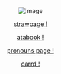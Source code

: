 <div align="center">
<img src="https://ik.imagekit.io/zrgresdqq/Untitled1115_20250913212738.png" alt="image" />
</div>

                    
<p align="center"><a
href="https://loganthesquire.straw.page"

strawpage !

<p align="center"><a
href="https://labsenct.atabook.org"

atabook !

<p align="center"><a
href="https://en.pronouns.page/@labsenct"

pronouns page !

<p align="center"><a
href="https://labsenct.carrd.co/"

carrd !
